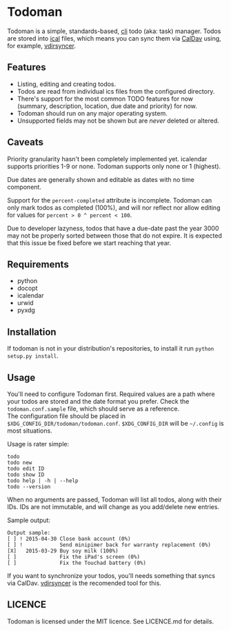 Todoman
=======

Todoman is a simple, standards-based,
[cli](https://en.wikipedia.org/wiki/Command-line_interface) todo (aka: task)
manager. Todos are stored into [ical](https://tools.ietf.org/html/rfc5545)
files, which means you can sync them via
[CalDav](http://en.wikipedia.org/wiki/CalDAV) using, for example,
[vdirsyncer](https://github.com/untitaker/vdirsyncer).

Features
--------

 * Listing, editing and creating todos.
 * Todos are read from individual ics files from the configured directory.
 * There's support for the most common TODO features for now (summary,
   description, location, due date and priority) for now.
 * Todoman should run on any major operating system.
 * Unsupported fields may not be shown but are *never* deleted or altered.

Caveats
-------

Priority granularity hasn't been completely implemented yet. icalendar
supports priorities 1-9 or none. Todoman supports only none or 1 (highest).

Due dates are generally shown and editable as dates with no time component.

Support for the `percent-completed` attribute is incomplete. Todoman can only
mark todos as completed (100%), and will nor reflect nor allow editing for
values for `percent > 0 ^ percent < 100`.

Due to developer lazyness, todos that have a due-date past the year 3000 may
not be properly sorted between those that do not expire. It is expected that
this issue be fixed before we start reaching that year.

Requirements
------------

 * python
 * docopt
 * icalendar
 * urwid
 * pyxdg

Installation
------------

If todoman is not in your distribution's repositories, to install it run
`python setup.py install`. 

Usage
-----

You'll need to configure Todoman first. Required values are a path where your
todos are stored and the date format you prefer. Check the
`todoman.conf.sample` file, which should serve as a reference.  
The configuration file should be placed in
`$XDG_CONFIG_DIR/todoman/todoman.conf`. `$XDG_CONFIG_DIR` will be `~/.config`
is most situations.

Usage is rater simple:

    todo
    todo new
    todo edit ID
    todo show ID
    todo help | -h | --help
    todo --version

When no arguments are passed, Todoman will list all todos, along with their
IDs. IDs are not immutable, and will change as you add/delete new entries.

Sample output:

    Output sample:
    [ ] ! 2015-04-30 Close bank account (0%)
    [ ] !            Send minipimer back for warranty replacement (0%)
    [X]   2015-03-29 Buy soy milk (100%)
    [ ]              Fix the iPad's screen (0%)
    [ ]              Fix the Touchad battery (0%)

If you want to synchronize your todos, you'll needs something that syncs via
CalDav. [vdirsyncer](https://github.com/untitaker/vdirsyncer) is the recomended
tool for this.

LICENCE
-------

Todoman is licensed under the MIT licence. See LICENCE.md for details.
